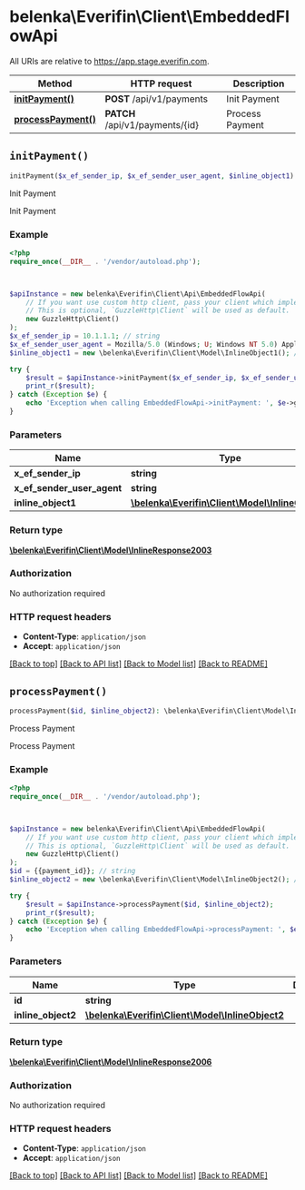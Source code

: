 # belenka\Everifin\Client\EmbeddedFlowApi

All URIs are relative to https://app.stage.everifin.com.

Method | HTTP request | Description
------------- | ------------- | -------------
[**initPayment()**](EmbeddedFlowApi.md#initPayment) | **POST** /api/v1/payments | Init Payment
[**processPayment()**](EmbeddedFlowApi.md#processPayment) | **PATCH** /api/v1/payments/{id} | Process Payment


## `initPayment()`

```php
initPayment($x_ef_sender_ip, $x_ef_sender_user_agent, $inline_object1): \belenka\Everifin\Client\Model\InlineResponse2003
```

Init Payment

Init Payment

### Example

```php
<?php
require_once(__DIR__ . '/vendor/autoload.php');



$apiInstance = new belenka\Everifin\Client\Api\EmbeddedFlowApi(
    // If you want use custom http client, pass your client which implements `GuzzleHttp\ClientInterface`.
    // This is optional, `GuzzleHttp\Client` will be used as default.
    new GuzzleHttp\Client()
);
$x_ef_sender_ip = 10.1.1.1; // string
$x_ef_sender_user_agent = Mozilla/5.0 (Windows; U; Windows NT 5.0) AppleWebKit/536.1.2 (KHTML, like Gecko) Chrome/39.0.812.0 Safari/536.1.2; // string
$inline_object1 = new \belenka\Everifin\Client\Model\InlineObject1(); // \belenka\Everifin\Client\Model\InlineObject1

try {
    $result = $apiInstance->initPayment($x_ef_sender_ip, $x_ef_sender_user_agent, $inline_object1);
    print_r($result);
} catch (Exception $e) {
    echo 'Exception when calling EmbeddedFlowApi->initPayment: ', $e->getMessage(), PHP_EOL;
}
```

### Parameters

Name | Type | Description  | Notes
------------- | ------------- | ------------- | -------------
 **x_ef_sender_ip** | **string**|  | [optional]
 **x_ef_sender_user_agent** | **string**|  | [optional]
 **inline_object1** | [**\belenka\Everifin\Client\Model\InlineObject1**](../Model/InlineObject1.md)|  | [optional]

### Return type

[**\belenka\Everifin\Client\Model\InlineResponse2003**](../Model/InlineResponse2003.md)

### Authorization

No authorization required

### HTTP request headers

- **Content-Type**: `application/json`
- **Accept**: `application/json`

[[Back to top]](#) [[Back to API list]](../../README.md#endpoints)
[[Back to Model list]](../../README.md#models)
[[Back to README]](../../README.md)

## `processPayment()`

```php
processPayment($id, $inline_object2): \belenka\Everifin\Client\Model\InlineResponse2006
```

Process Payment

Process Payment

### Example

```php
<?php
require_once(__DIR__ . '/vendor/autoload.php');



$apiInstance = new belenka\Everifin\Client\Api\EmbeddedFlowApi(
    // If you want use custom http client, pass your client which implements `GuzzleHttp\ClientInterface`.
    // This is optional, `GuzzleHttp\Client` will be used as default.
    new GuzzleHttp\Client()
);
$id = {{payment_id}}; // string
$inline_object2 = new \belenka\Everifin\Client\Model\InlineObject2(); // \belenka\Everifin\Client\Model\InlineObject2

try {
    $result = $apiInstance->processPayment($id, $inline_object2);
    print_r($result);
} catch (Exception $e) {
    echo 'Exception when calling EmbeddedFlowApi->processPayment: ', $e->getMessage(), PHP_EOL;
}
```

### Parameters

Name | Type | Description  | Notes
------------- | ------------- | ------------- | -------------
 **id** | **string**|  |
 **inline_object2** | [**\belenka\Everifin\Client\Model\InlineObject2**](../Model/InlineObject2.md)|  | [optional]

### Return type

[**\belenka\Everifin\Client\Model\InlineResponse2006**](../Model/InlineResponse2006.md)

### Authorization

No authorization required

### HTTP request headers

- **Content-Type**: `application/json`
- **Accept**: `application/json`

[[Back to top]](#) [[Back to API list]](../../README.md#endpoints)
[[Back to Model list]](../../README.md#models)
[[Back to README]](../../README.md)
